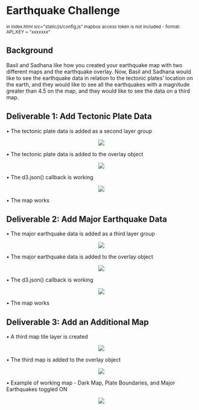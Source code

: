 # Earthquake Challenge
<sup>in index.html src="static/js/config.js" mapbox access token is not included - format: API_KEY = "xxxxxxx"</sup>
## Background
Basil and Sadhana like how you created your earthquake map with two different maps and the earthquake overlay. Now, Basil and Sadhana would like to see the earthquake data in relation to the tectonic plates’ location on the earth, and they would like to see all the earthquakes with a magnitude greater than 4.5 on the map, and they would like to see the data on a third map.
## Deliverable 1: Add Tectonic Plate Data
• The tectonic plate data is added as a second layer group
<p align="center"><img src='https://github.com/jzebker/Mapping_Earthquakes/blob/main/Earthquake_Challenge/static/img/2ndlayer.png?raw=true' /></p>

• The tectonic plate data is added to the overlay object
<p align="center"><img src='https://github.com/jzebker/Mapping_Earthquakes/blob/main/Earthquake_Challenge/static/img/2ndoverlay.png?raw=true' /></p>

• The d3.json() callback is working
<p align="center"><img src='https://github.com/jzebker/Mapping_Earthquakes/blob/main/Earthquake_Challenge/static/img/2ndd3json.png?raw=true' /></p>

• The map works

## Deliverable 2: Add Major Earthquake Data
• The major earthquake data is added as a third layer group
<p align="center"><img src='https://github.com/jzebker/Mapping_Earthquakes/blob/main/Earthquake_Challenge/static/img/3rdlayer.png?raw=true' /></p>

• The major earthquake data is added to the overlay object
<p align="center"><img src='https://github.com/jzebker/Mapping_Earthquakes/blob/main/Earthquake_Challenge/static/img/3rdoverlay.png?raw=true' /></p>

• The d3.json() callback is working
<p align="center"><img src='https://github.com/jzebker/Mapping_Earthquakes/blob/main/Earthquake_Challenge/static/img/3rdd3json.png?raw=true' /></p>

• The map works

## Deliverable 3: Add an Additional Map
• A third map tile layer is created
<p align="center"><img src='https://github.com/jzebker/Mapping_Earthquakes/blob/main/Earthquake_Challenge/static/img/3rdtilelayer.png?raw=true' /></p>

• The third map is added to the overlay object
<p align="center"><img src='https://github.com/jzebker/Mapping_Earthquakes/blob/main/Earthquake_Challenge/static/img/totallegend.png?raw=true' /></p>

• Example of working map - Dark Map, Plate Boundaries, and Major Earthquakes toggled ON
<p align="center"><img src='https://github.com/jzebker/Mapping_Earthquakes/blob/main/Earthquake_Challenge/static/img/workingmap.png?raw=true' /></p>
